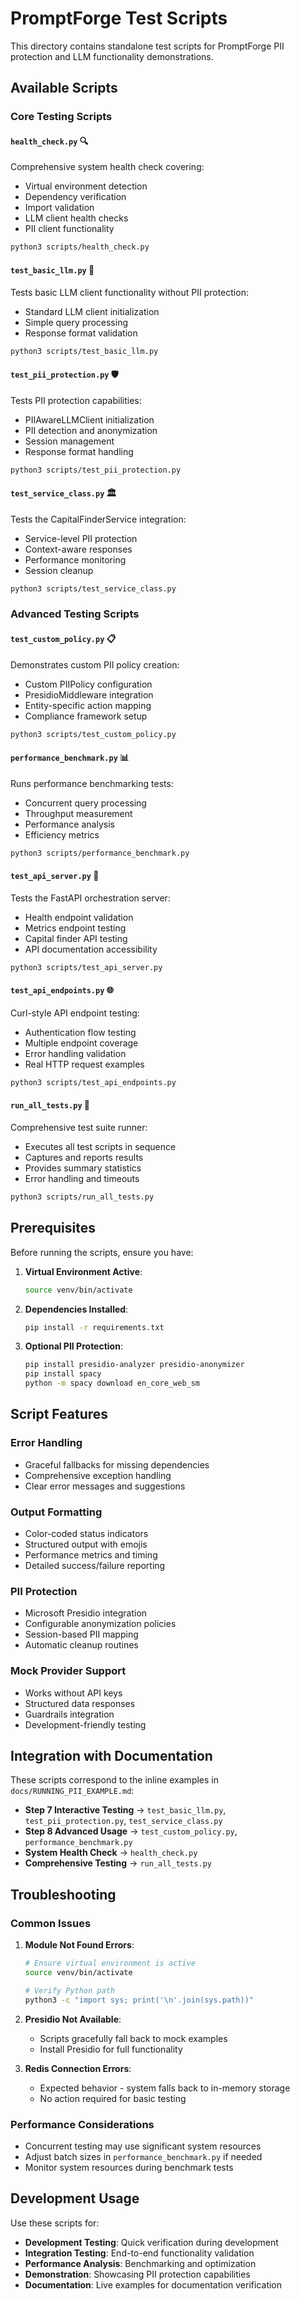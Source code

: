 # PromptForge Test Scripts

This directory contains standalone test scripts for PromptForge PII protection and LLM functionality demonstrations.

## Available Scripts

### Core Testing Scripts

#### `health_check.py` 🔍
Comprehensive system health check covering:
- Virtual environment detection
- Dependency verification  
- Import validation
- LLM client health checks
- PII client functionality

```bash
python3 scripts/health_check.py
```

#### `test_basic_llm.py` 🤖
Tests basic LLM client functionality without PII protection:
- Standard LLM client initialization
- Simple query processing
- Response format validation

```bash
python3 scripts/test_basic_llm.py
```

#### `test_pii_protection.py` 🛡️
Tests PII protection capabilities:
- PIIAwareLLMClient initialization
- PII detection and anonymization
- Session management
- Response format handling

```bash
python3 scripts/test_pii_protection.py
```

#### `test_service_class.py` 🏛️
Tests the CapitalFinderService integration:
- Service-level PII protection
- Context-aware responses
- Performance monitoring
- Session cleanup

```bash
python3 scripts/test_service_class.py
```

### Advanced Testing Scripts

#### `test_custom_policy.py` 📋
Demonstrates custom PII policy creation:
- Custom PIIPolicy configuration
- PresidioMiddleware integration
- Entity-specific action mapping
- Compliance framework setup

```bash
python3 scripts/test_custom_policy.py
```

#### `performance_benchmark.py` 📊
Runs performance benchmarking tests:
- Concurrent query processing
- Throughput measurement
- Performance analysis
- Efficiency metrics

```bash
python3 scripts/performance_benchmark.py
```

#### `test_api_server.py` 🚀
Tests the FastAPI orchestration server:
- Health endpoint validation
- Metrics endpoint testing
- Capital finder API testing
- API documentation accessibility

```bash
python3 scripts/test_api_server.py
```

#### `test_api_endpoints.py` 🌐
Curl-style API endpoint testing:
- Authentication flow testing
- Multiple endpoint coverage
- Error handling validation
- Real HTTP request examples

```bash
python3 scripts/test_api_endpoints.py
```

#### `run_all_tests.py` 🧪
Comprehensive test suite runner:
- Executes all test scripts in sequence
- Captures and reports results
- Provides summary statistics
- Error handling and timeouts

```bash
python3 scripts/run_all_tests.py
```

## Prerequisites

Before running the scripts, ensure you have:

1. **Virtual Environment Active**:
   ```bash
   source venv/bin/activate
   ```

2. **Dependencies Installed**:
   ```bash
   pip install -r requirements.txt
   ```

3. **Optional PII Protection**:
   ```bash
   pip install presidio-analyzer presidio-anonymizer
   pip install spacy
   python -m spacy download en_core_web_sm
   ```

## Script Features

### Error Handling
- Graceful fallbacks for missing dependencies
- Comprehensive exception handling
- Clear error messages and suggestions

### Output Formatting
- Color-coded status indicators
- Structured output with emojis
- Performance metrics and timing
- Detailed success/failure reporting

### PII Protection
- Microsoft Presidio integration
- Configurable anonymization policies
- Session-based PII mapping
- Automatic cleanup routines

### Mock Provider Support
- Works without API keys
- Structured data responses
- Guardrails integration
- Development-friendly testing

## Integration with Documentation

These scripts correspond to the inline examples in `docs/RUNNING_PII_EXAMPLE.md`:

- **Step 7 Interactive Testing** → `test_basic_llm.py`, `test_pii_protection.py`, `test_service_class.py`
- **Step 8 Advanced Usage** → `test_custom_policy.py`, `performance_benchmark.py`
- **System Health Check** → `health_check.py`
- **Comprehensive Testing** → `run_all_tests.py`

## Troubleshooting

### Common Issues

1. **Module Not Found Errors**:
   ```bash
   # Ensure virtual environment is active
   source venv/bin/activate
   
   # Verify Python path
   python3 -c "import sys; print('\n'.join(sys.path))"
   ```

2. **Presidio Not Available**:
   - Scripts gracefully fall back to mock examples
   - Install Presidio for full functionality
   
3. **Redis Connection Errors**:
   - Expected behavior - system falls back to in-memory storage
   - No action required for basic testing

### Performance Considerations

- Concurrent testing may use significant system resources
- Adjust batch sizes in `performance_benchmark.py` if needed
- Monitor system resources during benchmark tests

## Development Usage

Use these scripts for:
- **Development Testing**: Quick verification during development
- **Integration Testing**: End-to-end functionality validation  
- **Performance Analysis**: Benchmarking and optimization
- **Demonstration**: Showcasing PII protection capabilities
- **Documentation**: Live examples for documentation verification